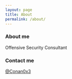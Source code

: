 ```yaml
---
layout: page
title: About
permalink: /about/
---
```


### About me

Offensive Security Consultant


### Contact me

[@Conan0x3](https://twitter.com/Conan0x3)
